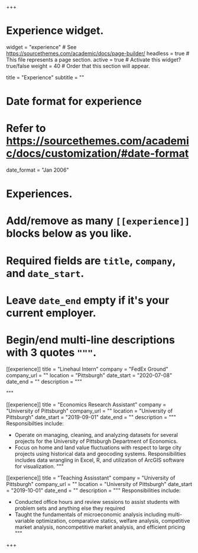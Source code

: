 +++
# Experience widget.
widget = "experience"  # See https://sourcethemes.com/academic/docs/page-builder/
headless = true  # This file represents a page section.
active = true  # Activate this widget? true/false
weight = 40  # Order that this section will appear.

title = "Experience"
subtitle = ""

# Date format for experience
#   Refer to https://sourcethemes.com/academic/docs/customization/#date-format
date_format = "Jan 2006"

# Experiences.
#   Add/remove as many `[[experience]]` blocks below as you like.
#   Required fields are `title`, `company`, and `date_start`.
#   Leave `date_end` empty if it's your current employer.
#   Begin/end multi-line descriptions with 3 quotes `"""`.

[[experience]]
  title = "Linehaul Intern"
  company = "FedEx Ground"
  company_url = ""
  location = "Pittsburgh"
  date_start = "2020-07-08"
  date_end = ""
  description = """

  """

[[experience]]
  title = "Economics Research Assistant"
  company = "University of Pittsburgh"
  company_url = ""
  location = "University of Pittsburgh"
  date_start = "2019-09-01"
  date_end = ""
  description = """
  Responsibilties include:
  
  * Operate on managing, cleaning, and analyzing datasets for several projects for the University of Pittsburgh Department of Economics.
  * Focus on home and land value fluctuations with respect to large city projects using historical data and geocoding systems. Responsibilities includes data wrangling in Excel, R, and utilization of ArcGIS software for visualization.
"""

[[experience]]
  title = "Teaching Assisstant"
  company = "University of Pittsburgh"
  company_url = ""
  location = "University of Pittsburgh"
  date_start = "2019-10-01"
  date_end = ""
  description = """
  Responsibilities include:
  
  * Conducted office hours and review sessions to assist students with problem sets and anything else they required
  * Taught the fundamentals of microeconomic analysis including multi-variable optimization, comparative statics, welfare analysis, competitive market analysis, noncompetitive market analysis, and efficient pricing
  """

+++
